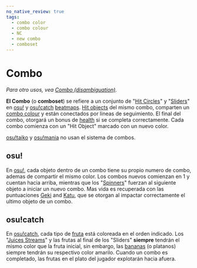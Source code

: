 ```yaml
---
no_native_review: true
tags:
  - combo color
  - combo colour
  - NC
  - new combo
  - comboset
---
```


# Combo

*Para otro usos, vea [Combo (disambiguation)](/wiki/Disambiguation/Combo).*

**El Combo** (o **comboset**) se refiere a un conjunto de "[Hit Circles](/wiki/Gameplay/Hit_object/Hit_circle)" y "[Sliders](/wiki/Gameplay/Hit_object/Slider)" en [osu!](/wiki/Game_mode/osu!) y [osu!catch](/wiki/Game_mode/osu!catch) [beatmaps](/wiki/Beatmap). [Hit objects](/wiki/Gameplay/Hit_object) del mismo combo, comparten un [combo colour](/wiki/Beatmapping/Combo_colour) y están conectados por lineas de seguimiento. El final del combo, otorgará un bonus de [health](/wiki/Gameplay/Health) si se completa correctamente. Cada combo comienza con un "Hit Object" marcado con un nuevo color.

[osu!taiko](/wiki/Game_mode/osu!taiko) y [osu!mania](/wiki/Game_mode/osu!mania) no usan el sistema de combos.

## osu!

En [osu!](/wiki/Game_mode/osu!), cada objeto dentro de un combo tiene su propio numero de combo, ademas de compartir el mismo color. Los combos nuevos comienzan en 1 y cuentan hacia arriba, mientras que los "[Spinners](/wiki/Gameplay/Hit_object/Spinner)" fuerzan al siguiente objeto a iniciar un nuevo combo. Mas vida es recuperada con las puntuaciones [Geki](/wiki/Gameplay/Judgement/Geki) and [Katu](/wiki/Gameplay/Judgement/Katu), que se otorgan al impactar correctamente el ultimo objeto de un combo.

## osu!catch

En [osu!catch](/wiki/Game_mode/osu!catch), cada tipo de [fruta](/wiki/Gameplay/Hit_object/Fruit) está coloreada en el orden indicado. Los "[Juices Streams](/wiki/Gameplay/Hit_object/Juice_stream)" y las frutas al final de los "Sliders" **siempre** tendrán el mismo color que la fruta inicial, sin embargo, las [bananas](/wiki/Gameplay/Hit_object/Banana) (o platanos) siempre tendrán su respectivo color amarilo. Cuando un combo es completado, las frutas en el plato del jugador explotarán hacia afuera.
